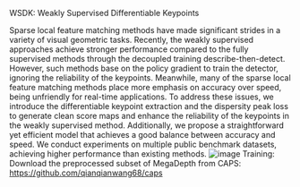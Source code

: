 WSDK: Weakly Supervised Differentiable Keypoints

Sparse local feature matching methods have made significant strides in a variety of visual geometric tasks. Recently, the weakly supervised approaches achieve stronger performance compared to the fully supervised methods through the decoupled training describe-then-detect. However, such methods base on the policy gradient to train the detector, ignoring the reliability of the keypoints. Meanwhile, many of the sparse local feature matching methods place more emphasis on accuracy over speed, being unfriendly for real-time applications. To address these issues, we introduce the differentiable keypoint extraction and the dispersity peak loss to generate clean score maps and enhance the reliability of the keypoints in the weakly supervised method. Additionally, we propose a straightforward yet efficient model that achieves a good balance between accuracy and speed. We conduct experiments on multiple public benchmark datasets, achieving higher performance than existing methods. 
![image](https://github.com/FYL0123/WSDK/blob/main/imgs/gflops_mma.png)
Training: Download the preprocessed subset of MegaDepth from CAPS: https://github.com/qianqianwang68/caps

